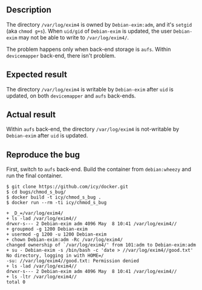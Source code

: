 ## Description

The directory `/var/log/exim4` is owned by `Debian-exim:adm`,
and it's `setgid` (aka `chmod g+s`). When `uid/gid` of `Debian-exim`
is updated, the user `Debian-exim` may not be able to write to
`/var/log/exim4/`.

The problem happens only when back-end storage is `aufs`.
Within `devicemapper` back-end, there isn't problem.

## Expected result

The directory `/var/log/exim4` is writable by `Debian-exim` after `uid`
is updated, on both `devicemapper` and `aufs` back-ends.

## Actual result

Within `aufs` back-end, the directory `/var/log/exim4` is not-writable
by `Debian-exim` after `uid` is updated.

## Reproduce the bug

First, switch to `aufs` back-end. Build the container from `debian:wheezy`
and run the final container.

````
$ git clone https://github.com/icy/docker.git
$ cd bugs/chmod_s_bug/
$ docker build -t icy/chmod_s_bug .
$ docker run --rm -ti icy/chmod_s_bug

+ _D_=/var/log/exim4/
+ ls -lad /var/log/exim4//
drwxr-s--- 2 Debian-exim adm 4096 May  8 10:41 /var/log/exim4//
+ groupmod -g 1200 Debian-exim
+ usermod -g 1200 -u 1200 Debian-exim
+ chown Debian-exim:adm -Rc /var/log/exim4/
changed ownership of `/var/log/exim4/' from 101:adm to Debian-exim:adm
+ su - Debian-exim -s /bin/bash -c 'date > //var/log/exim4//good.txt'
No directory, logging in with HOME=/
-su: //var/log/exim4//good.txt: Permission denied
+ ls -lad /var/log/exim4//
drwxr-s--- 2 Debian-exim adm 4096 May  8 10:41 /var/log/exim4//
+ ls -ltr /var/log/exim4//
total 0

````
